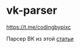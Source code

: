 # vk-parser
https://t.me/codingbypixc  

Парсер ВК из этой [статьи](https://medium.com/@pixc/%D0%BF%D1%80%D0%BE%D1%81%D1%82%D0%BE%D0%B9-%D0%BF%D0%B0%D1%80%D1%81%D0%B5%D1%80-%D0%B2%D0%BA-%D0%BD%D0%B0-python-5f202814eac3)
